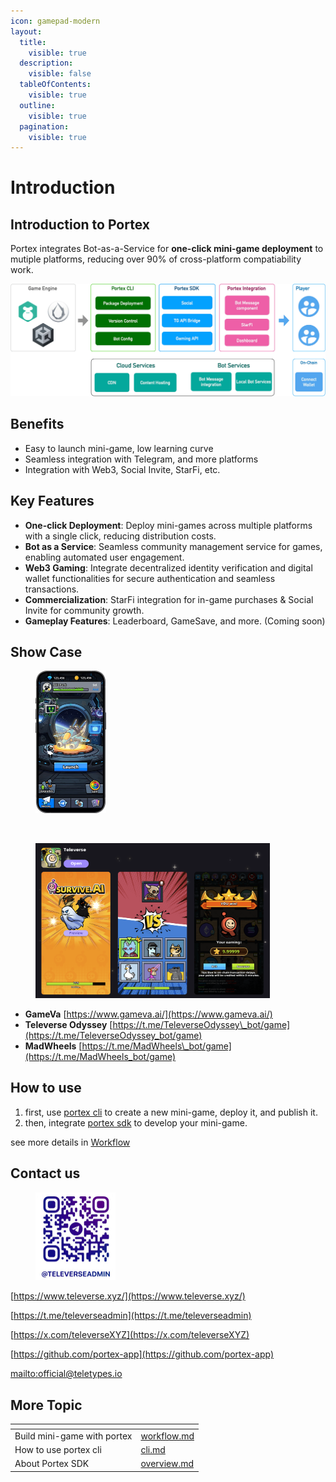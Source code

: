 ```yaml
---
icon: gamepad-modern
layout:
  title:
    visible: true
  description:
    visible: false
  tableOfContents:
    visible: true
  outline:
    visible: true
  pagination:
    visible: true
---
```


# Introduction

## Introduction to Portex

Portex integrates Bot-as-a-Service for **one-click mini-game deployment** to mutiple platforms, reducing over 90% of cross-platform compatiability work.

![Portex infra](assets/portex.png)

## Benefits

* Easy to launch mini-game, low learning curve
* Seamless integration with Telegram, and more platforms
* Integration with Web3, Social Invite, StarFi, etc.

## Key Features

* **One-click Deployment**: Deploy mini-games across multiple platforms with a single click, reducing distribution costs.
* **Bot as a Service**: Seamless community management service for games, enabling automated user engagement.
* **Web3 Gaming**: Integrate decentralized identity verification and digital wallet functionalities for secure authentication and seamless transactions.
* **Commercialization**: StarFi integration for in-game purchases & Social Invite for community growth.
* **Gameplay Features**: Leaderboard, GameSave, and more. (Coming soon)

## Show Case

<div><figure><img src=".gitbook/assets/image.png" alt="" width="113"><figcaption></figcaption></figure> <figure><img src=".gitbook/assets/car.avif" alt="" width="113"><figcaption></figcaption></figure> <figure><img src=".gitbook/assets/CleanShot 2025-04-07 at 22.04.32@2x.png" alt="" width="375"><figcaption></figcaption></figure></div>

* **GameVa** [https://www.gameva.ai/](https://www.gameva.ai/)
* **Televerse Odyssey** [https://t.me/TeleverseOdyssey\_bot/game](https://t.me/TeleverseOdyssey_bot/game)
* **MadWheels** [https://t.me/MadWheels\_bot/game](https://t.me/MadWheels_bot/game)

## How to use

1. first, use [portex cli](cli/overview.md) to create a new mini-game, deploy it, and publish it.
2. then, integrate [portex sdk](sdk/overview.md) to develop your mini-game.

see more details in [Workflow](getting-started/workflow.md)

## Contact us

<figure><img src="assets/contact.png" alt="contact us" width="128"><figcaption></figcaption></figure>

[https://www.televerse.xyz/](https://www.televerse.xyz/)

[https://t.me/televerseadmin](https://t.me/televerseadmin)

[https://x.com/televerseXYZ](https://x.com/televerseXYZ)

[https://github.com/portex-app](https://github.com/portex-app)

[mailto:official@teletypes.io](mailto:official@teletypes.io)

## More Topic

<table data-view="cards"><thead><tr><th></th><th data-type="content-ref"></th></tr></thead><tbody><tr><td>Build mini-game with portex</td><td><a href="getting-started/workflow.md">workflow.md</a></td></tr><tr><td>How to use portex cli</td><td><a href="cli/cli.md">cli.md</a></td></tr><tr><td>About Portex SDK</td><td><a href="sdk/overview.md">overview.md</a></td></tr></tbody></table>
